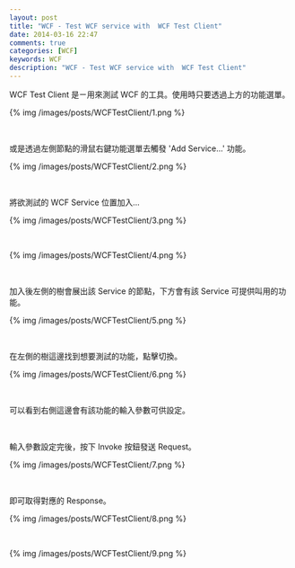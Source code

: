 ```yaml
---
layout: post
title: "WCF - Test WCF service with  WCF Test Client"
date: 2014-03-16 22:47
comments: true
categories: [WCF]
keywords: WCF
description: "WCF - Test WCF service with  WCF Test Client"
---
```


WCF Test Client 是ㄧ用來測試 WCF 的工具。使用時只要透過上方的功能選單。 

<!--More-->

{% img /images/posts/WCFTestClient/1.png %}

<br/>

或是透過左側節點的滑鼠右鍵功能選單去觸發 'Add Service...' 功能。 

{% img /images/posts/WCFTestClient/2.png %}

<br/>

將欲測試的 WCF Service 位置加入...  

{% img /images/posts/WCFTestClient/3.png %}

<br/>

{% img /images/posts/WCFTestClient/4.png %}

<br/>

加入後左側的樹會展出該 Service 的節點，下方會有該 Service 可提供叫用的功能。  

{% img /images/posts/WCFTestClient/5.png %}

<br/>

在左側的樹這邊找到想要測試的功能，點擊切換。  

{% img /images/posts/WCFTestClient/6.png %}

<br/>

可以看到右側這邊會有該功能的輸入參數可供設定。 

<br/>

輸入參數設定完後，按下 Invoke 按鈕發送 Request。 

{% img /images/posts/WCFTestClient/7.png %}

<br/>

即可取得對應的 Response。 

{% img /images/posts/WCFTestClient/8.png %}

<br/>

{% img /images/posts/WCFTestClient/9.png %}

<br/>
